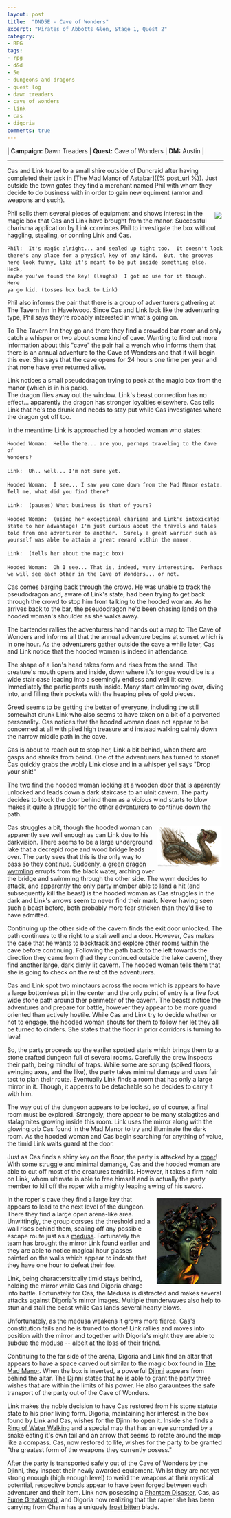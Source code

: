 ```yaml
---
layout: post
title:  "DND5E - Cave of Wonders"
excerpt: "Pirates of Abbotts Glen, Stage 1, Quest 2"
category:
- RPG
tags:
- rpg
- d&d
- 5e
- dungeons and dragons
- quest log
- dawn treaders
- cave of wonders
- link
- cas
- digoria
comments: true
---
```


| **Campaign:**  Dawn Treaders | **Quest:**  Cave of Wonders | **DM:**  Austin |

---

Cas and Link travel to a small shire outside of Duncraid after having completed their task in [The Mad Manor of Astabar]({% post_url %}). Just outside 
the town gates they find a merchant named Phil with whom they decide to do business with in order to gain new equiment (armor and weapons and such). 

<a href="http://vignette2.wikia.nocookie.net/disney/images/5/5b/Filoctetes.png/revision/latest?cb=20140801195751&path-prefix=es"><img src="http://vignette2.wikia.nocookie.net/disney/images/5/5b/Filoctetes.png/revision/latest?cb=20140801195751&path-prefix=es" style="max-width: 20%; height: auto; float: right; margin: 5px"></a>

Phil sells them several pieces of equipment and shows interest in the magic box that Cas and Link have brought from the manor.  Successful charisma 
application by Link convinces Phil to investigate the box without haggling, stealing, or conning Link and Cas.

~~~
Phil:  It's magic alright... and sealed up tight too.  It doesn't look 
there's any place for a physical key of any kind.  But, the grooves 
here look funny, like it's meant to be put inside something else.  Heck, 
maybe you've found the key! (laughs)  I got no use for it though.  Here 
ya go kid. (tosses box back to Link)

~~~

Phil also informs the pair that there is a group of adventurers gathering at 
The Tavern Inn in Havelwood.  Since Cas and Link look like the adventuring type, 
Phil says they're robably interested in what's going on.

To The Tavern Inn they go and there they find a crowded bar room and only catch 
a whisper or two about some kind of cave.  Wanting to find out more information 
about this "cave" the pair hail a wench who informs them that there is an 
annual adventure to the Cave of Wonders and that it will begin this eve. She says 
that the cave opens for 24 hours one time per year and that none have ever returned 
alive.

Link notices a small pseudodragon trying to peck at the magic box from the manor (which is in his pack).  
The dragon flies away out the window.  Link's beast connection has no effect... apparently the dragon has 
stronger loyalties elsewhere.  Cas tells Link that he's too drunk and needs to stay put while Cas investigates where 
the dragon got off too.  

In the meantime Link is approached by a hooded woman who states:

~~~
Hooded Woman:  Hello there... are you, perhaps traveling to the Cave of 
Wonders?

Link:  Uh.. well... I'm not sure yet.

Hooded Woman:  I see... I saw you come down from the Mad Manor estate.  
Tell me, what did you find there?

Link:  (pauses) What business is that of yours?

Hooded Woman:  (using her exceptional charisma and Link's intoxicated 
state to her advantage) I'm just curious about the travels and tales 
told from one adventurer to another.  Surely a great warrior such as 
yourself was able to attain a great reward within the manor.

Link:  (tells her about the magic box)

Hooded Woman:  Oh I see... That is, indeed, very interesting.  Perhaps 
we will see each other in the Cave of Wonders... or not.
~~~

Cas comes barging back through the crowd.  He was unable to track the pseudodragon and, 
aware of Link's state, had been trying to get back through the crowd to stop him from 
talking to the hooded woman.  As he arrives back to the bar, the pseudodragon he'd been 
chasing lands on the hooded woman's shoulder as she walks away.

The bartender rallies the adventurers hand hands out a map to The Cave of Wonders and 
informs all that the annual adventure begins at sunset which is in one hour.  As the 
adventurers gather outside the cave a while later, Cas and Link notice that the hooded 
woman is indeed in attendance.

The shape of a lion's head takes form and rises from the sand.  The creature's mouth 
opens and inside, down where it's tongue would be is a wide stair case leading into 
a seemingly endless and well lit cave.  Immediately the participants rush inside.    Many start calmmoring over, diving into, and filling their pockets with the heaping 
piles of gold pieces.

Greed seems to be getting the better of everyone, including the still somewhat drunk 
Link who also seems to have taken on a bit of a perverted personality.  Cas notices 
that the hooded woman does not appear to be concerned at all with piled high treasure 
and instead walking calmly down the narrow middle path in the cave.

Cas is about to reach out to stop her, Link a bit behind, when there are gasps and 
shreiks from beind.  One of the adventurers has turned to stone!  Cas quickly grabs 
the wobly Link close and in a whisper yell says "Drop your shit!"

The two find the hooded woman looking at a wooden door that is aparently  unlocked 
and leads down a dark staircase to an ulnit cavern.  The party decides to block the 
door behind them as a vicious wind starts to blow makes it quite a struggle for the 
other adventurers to continue down the path.

<a href="https://4.bp.blogspot.com/-607F_6X69zI/UW42Uwpwr8I/AAAAAAAACtk/y2wwcoHjBMM/s1600/wyrm2.jpg"><img src="/images/extra/wyrm.jpg" style="max-width: 30%; height: auto; float: right; margin: 5px"></a>

Cas struggles a bit, though the hooded woman can apparently see well enough as can 
Link due to his darkvision.  There seems to be a large underground lake that a decrepid 
rope and wood bridge leads over.  The party sees that this is the only way to pass so 
they continue.  Suddenly, a [green dragon wyrmling](https://chisaipete.github.io/bestiary/creatures/green-dragon-wyrmling) errupts from the black water, arching 
over the bridge and swimming through the other side.  The wyrm decides to attack, and 
apparently the only party member able to land a hit (and subsequently kill the beast) 
is the hooded woman as Cas struggles in the dark and Link's arrows seem to never find 
their mark.  Never having seen such a beast before, both probably more fear stricken 
than they'd like to have admitted.

Continuing up the other side of the cavern finds the exit door unlocked.  The path 
continues to the right to a stairwell and a door.  However, Cas makes the case that 
he wants to backtrack and explore other rooms within the cave before continuing.  Following 
the path back to the left towards the direction they came from (had they continued outside 
the lake cavern), they find another large, dark dimly lit cavern.  The hooded woman tells 
them that she is going to check on the rest of the adventurers.

Cas and Link spot two minotaurs across the room which is appears to have a large bottomless 
pit in the center and the only point of entry is a five foot wide stone path around ther 
perimeter of the cavern.  The beasts notice the adventures and prepare for battle, however 
they appear to be more guard oriented than actively hostile.  While Cas and Link try to 
decide whether or not to engage, the hooded woman shouts for them to follow her let they 
all be turned to cinders.  She states that the floor in prior corridors is turning to lava!

So, the party proceeds up the eariler spotted staris which brings them to a stone crafted 
dungeon full of several rooms.  Carefully the crew inspects their path, being mindful of 
traps.  While some are sprung (spiked floors, swinging axes, and the like), the party takes 
minimal damage and uses fair tact to plan their route.  Eventually Link finds a room that 
has only a large mirror in it.  Though, it appears to be detachable so he decides to carry 
it with him.

The way out of the dungeon appears to be locked, so of course, a final room must be 
explored.  Strangely, there appear to be many stalagtites and stalagmites growing inside 
this room.  Link uses the mirror along with the glowing orb Cas found in the Mad Manor 
to try and illuminate the dark room.  As the hooded woman and Cas begin searching for 
anything of value, the timid Link waits guard at the door.

Just as Cas finds a shiny key on the floor, the party is attacked by a [roper](https://chisaipete.github.io/bestiary/creatures/roper)!
With some struggle and minimal damange, Cas and the hooded woman are able to cut off 
most of the creatures tendrills.  However, it takes a firm hold on Link, whom ultimate is 
able to free himself and is actually the party member to kill off the roper with a mighty 
leaping swing of his sword.

<a href="https://k60.kn3.net/taringa/C/E/3/5/1/D/YnnurB/C56.jpg"><img src="/images/extra/medusa.jpg" style="max-width: 30%; height: auto; float: right; margin: 5px"></a>

In the roper's cave they find a large key that appears to lead to the next level of the dungeon.  There they find a large open arena-like area.  Unwittingly, the group corsses the threshold and a wall rises behind them, sealing off any possible escape route just as a [medusa](https://chisaipete.github.io/bestiary/creatures/medusa).  Fortunately the team has brought the mirror Link found earlier and they are able to notice magical hour glasses painted on the walls which appear to indcate that they have one hour to defeat their foe.

Link, being charactersitcally timid stays behind, holding the mirror while Cas and Digoria charge into battle.  Fortunately for Cas, the Medusa is distracted and makes several attacks against Digoria's mirror images.  Multiple thunderwaves also help to stun and stall the beast while Cas lands several hearty blows.

Unfortunately, as the medusa weakens it grows more fierce.  Cas's constitution fails and he is truned to stone!  Link rallies and moves into position with the mirror and together with Digoria's might they are able to subdue the medusa -- albeit at the loss of their friend.

Continuing to the far side of the arena, Digoria and Link find an altar that appears to have a space carved out similar to the magic box found in [The Mad Manor]().  When the box is inserted, a powerful [Djinni](https://chisaipete.github.io/bestiary/creatures/djinni) appears from behind the altar.  The Djinni states that he is able to grant the party three wishes that are within the limits of his power.  He also garauntees the safe transport of the party out of the Cave of Wonders.

Link makes the noble decision to have Cas restored from his stone statute state to his prior living form.  Digoria, maintaining her interest in the box found by Link and Cas, wishes for the Djinni to open it.  Inside she finds a [Ring of Water Walking](https://roll20.net/compendium/dnd5e/Ring%20of%20Water%20Walking#content) and a special map that has an eye surronded by a snake eating it's own tail and an arrow that seems to rotate around the map like a compass.  Cas, now restored to life, wishes for the party to be granted "the greatest form of the weapons they currently posess."

After the party is transported safely out of the Cave of Wonders by the Djinni, they inspect their newly awarded equipment.  Whilst they are not yet strong enough (high enough level) to weild the weapons at their mystical potential, respecitve bonds appear to have been forged between each adventurer and their item.  Link now posessing a [Phantom Disaster](https://www.dandwiki.com/wiki/Phantom_Disaster_(5e_Equipment)), Cas, as [Fume Greatsword](https://www.dandwiki.com/wiki/Fume_Greatsword_(5e_Equipment)), and Digoria now realizing that the rapier she has been carrying from Charn has a uniquely [frost bitten](https://www.dandwiki.com/wiki/Frost%27s_Bite_(5e_Equipment)) blade.

<!-- 900 xp total for act -->

